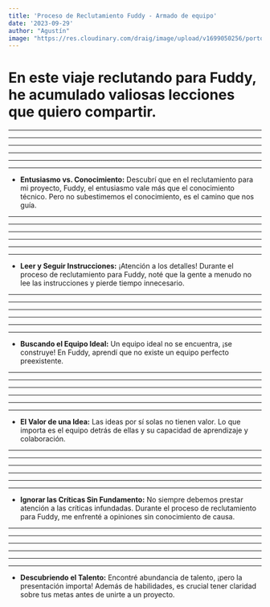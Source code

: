 ```yaml
---
title: 'Proceso de Reclutamiento Fuddy - Armado de equipo'
date: '2023-09-29'
author: "Agustín"
image: "https://res.cloudinary.com/draig/image/upload/v1699050256/portolio-personal/blog/lufg3s5iozzaaxicp8fk.jpg"
---
```



# **En este viaje reclutando para Fuddy, he acumulado valiosas lecciones que quiero compartir.**
-----------------------------------------------------------------------------
-----------------------------------------------------------------------------
-----------------------------------------------------------------------------
-----------------------------------------------------------------------------
-----------------------------------------------------------------------------
-----------------------------------------------------------------------------

- **Entusiasmo vs. Conocimiento:**
Descubrí que en el reclutamiento para mi proyecto, Fuddy, el entusiasmo vale más que el conocimiento técnico. Pero no subestimemos el conocimiento, es el camino que nos guía.

-----------------------------------------------------------------------------
-----------------------------------------------------------------------------
-----------------------------------------------------------------------------
-----------------------------------------------------------------------------
-----------------------------------------------------------------------------
-----------------------------------------------------------------------------
- **Leer y Seguir Instrucciones:** ¡Atención a los detalles! Durante el proceso de reclutamiento para Fuddy, noté que la gente a menudo no lee las instrucciones y pierde tiempo innecesario.
-----------------------------------------------------------------------------
-----------------------------------------------------------------------------
-----------------------------------------------------------------------------
-----------------------------------------------------------------------------
-----------------------------------------------------------------------------
-----------------------------------------------------------------------------

- **Buscando el Equipo Ideal:** Un equipo ideal no se encuentra, ¡se construye! En Fuddy, aprendí que no existe un equipo perfecto preexistente.
-----------------------------------------------------------------------------
-----------------------------------------------------------------------------
-----------------------------------------------------------------------------
-----------------------------------------------------------------------------
-----------------------------------------------------------------------------
-----------------------------------------------------------------------------
- **El Valor de una Idea:** Las ideas por sí solas no tienen valor. Lo que importa es el equipo detrás de ellas y su capacidad de aprendizaje y colaboración.
-----------------------------------------------------------------------------
-----------------------------------------------------------------------------
-----------------------------------------------------------------------------
-----------------------------------------------------------------------------
-----------------------------------------------------------------------------
-----------------------------------------------------------------------------

- **Ignorar las Críticas Sin Fundamento:** No siempre debemos prestar atención a las críticas infundadas. Durante el proceso de reclutamiento para Fuddy, me enfrenté a opiniones sin conocimiento de causa.
-----------------------------------------------------------------------------
-----------------------------------------------------------------------------
-----------------------------------------------------------------------------
-----------------------------------------------------------------------------
-----------------------------------------------------------------------------
-----------------------------------------------------------------------------
- **Descubriendo el Talento:** Encontré abundancia de talento, ¡pero la presentación importa! Además de habilidades, es crucial tener claridad sobre tus metas antes de unirte a un proyecto.